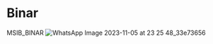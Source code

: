 # Binar
MSIB_BINAR
![WhatsApp Image 2023-11-05 at 23 25 48_33e73656](https://github.com/Sowa002/Binar/assets/91929070/4a14bdd9-925a-41f7-a81c-53186c373cd5)
